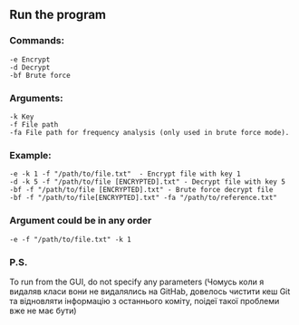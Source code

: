 
## Run the program

### Commands:

```
-e Encrypt
-d Decrypt
-bf Brute force
```

### Arguments:
```
-k Key
-f File path
-fa File path for frequency analysis (only used in brute force mode).
```

### Example:
```
-e -k 1 -f "/path/to/file.txt"  - Encrypt file with key 1
-d -k 5 -f "/path/to/file [ENCRYPTED].txt" - Decrypt file with key 5
-bf -f "/path/to/file [ENCRYPTED].txt" - Brute force decrypt file
-bf -f "/path/to/file[ENCRYPTED].txt" -fa "/path/to/reference.txt"
```

### Argument could be in any order
```
-e -f "/path/to/file.txt" -k 1
```
### P.S.
To run from the GUI, do not specify any parameters (Чомусь коли я видаляв класи вони не видалялись на GitHab, довелось чистити кеш Git та відновляти інформацію з останнього коміту, поідеї такої проблеми вже не має бути)
